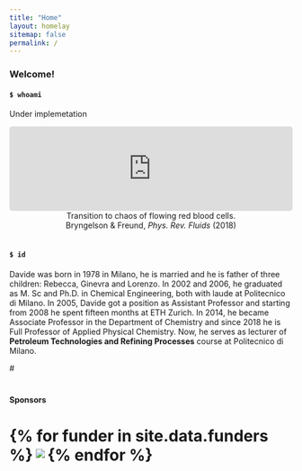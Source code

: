 ```yaml
---
title: "Home"
layout: homelay
sitemap: false
permalink: /
---
```


### Welcome!

#### `$ whoami`

Under implemetation

<div class="container">
<div class="row">
<center>
<iframe src="https://player.vimeo.com/video/455688517?autoplay=1&loop=1&autopause=0&muted=1&quality=360p&background=1" width="100%" style="border-style:solid;border-radius:5px;" frameborder="0" allow="autoplay"></iframe>
Transition to chaos of flowing red blood cells. <br/>
Bryngelson & Freund, <i>Phys. Rev. Fluids</i> (2018)
</center>
</div>
</div>
<br/>

#### `$ id`

Davide was born in 1978 in Milano, he is married and he is father of three children: Rebecca, Ginevra and Lorenzo. In 2002 and 2006, he graduated as M. Sc and Ph.D. in Chemical Engineering, both with laude at Politecnico di Milano. In 2005, Davide got a position as Assistant Professor and starting from 2008 he spent fifteen months at ETH Zurich. In 2014, he became Associate Professor in the Department of Chemistry and since 2018 he is Full Professor of Applied Physical Chemistry. 
Now, he serves as lecturer of **Petroleum Technologies and Refining Processes** course at Politecnico di Milano.


#<div class="jumbotron">
#  <h4>Sponsors</h4>
#  <div style='display:block; text-align:center; margin-left:auto; margin-right:auto;'>
# {% for funder in site.data.funders %}<a href="{{ funder.url }}" target="_blank"><img src='{{ site.url }}{{ site.baseurl }}/images/logopic/{{ funder.image }}' style='max-height: 80px; max-width: 200px; margin: 1%'/></a>{% endfor %}
#  </div>
</div>
